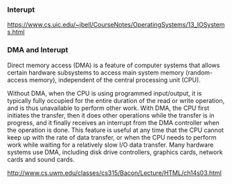 ### Interupt

https://www.cs.uic.edu/~jbell/CourseNotes/OperatingSystems/13_IOSystems.html


### DMA and Interupt
Direct memory access (DMA) is a feature of computer systems that allows certain hardware subsystems to access main system memory (random-access memory), independent of the central processing unit (CPU).

Without DMA, when the CPU is using programmed input/output, it is typically fully occupied for the entire duration of the read or write operation, and is thus unavailable to perform other work. With DMA, the CPU first initiates the transfer, then it does other operations while the transfer is in progress, and it finally receives an interrupt from the DMA controller when the operation is done. This feature is useful at any time that the CPU cannot keep up with the rate of data transfer, or when the CPU needs to perform work while waiting for a relatively slow I/O data transfer. Many hardware systems use DMA, including disk drive controllers, graphics cards, network cards and sound cards.


http://www.cs.uwm.edu/classes/cs315/Bacon/Lecture/HTML/ch14s03.html


